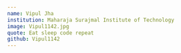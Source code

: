 ```yaml
---
name: Vipul Jha
institution: Maharaja Surajmal Institute of Technology
image: Vipul1142.jpg
quote: Eat sleep code repeat
github: Vipul1142
---
```

